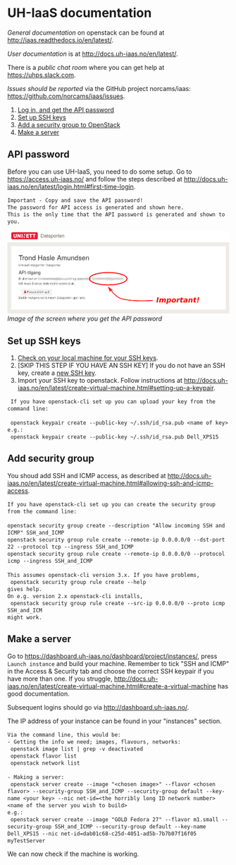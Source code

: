 # UH-IaaS documentation

*General documentation* on openstack can be found at <http://iaas.readthedocs.io/en/latest/>.

*User documentation* is at <http://docs.uh-iaas.no/en/latest/>.

There is a *public chat room* where you can get help at <https://uhps.slack.com>.

*Issues should be reported* via the GitHub project norcams/iaas: <https://github.com/norcams/iaas/issues>.

1. [Log in, and get the API password](#API-password)
2. [Set up SSH keys](#Set-up-SSH-keys)
3. [Add a security group to OpenStack](#Add-security-group)
4. [Make a server](#Make-a-server)

## API password

Before you can use UH-IaaS, you need to do some setup.
Go to <https://access.uh-iaas.no/> and follow the steps described at <http://docs.uh-iaas.no/en/latest/login.html#first-time-login>.

```
Important - Copy and save the API password! 
The password for API access is generated and shown here. 
This is the only time that the API password is generated and shown to you.
```

![alt text](bilder/access-05.png "Image of the screen where you get the API password")
*Image of the screen where you get the API password*

## Set up SSH keys

1. [Check on your local machine for your SSH keys](https://help.github.com/articles/checking-for-existing-ssh-keys/).
2. [SKIP THIS STEP IF YOU HAVE AN SSH KEY] If you do not have an SSH key, create a [new SSH key](https://help.github.com/articles/generating-a-new-ssh-key-and-adding-it-to-the-ssh-agent/).
3. Import your SSH key to openstack. Follow instructions at <http://docs.uh-iaas.no/en/latest/create-virtual-machine.html#setting-up-a-keypair>.

```
 If you have openstack-cli set up you can upload your key from the command line:

 openstack keypair create --public-key ~/.ssh/id_rsa.pub <name of key>
e.g.:
 openstack keypair create --public-key ~/.ssh/id_rsa.pub Dell_XPS15
```
	
## Add security group

You shoud add SSH and ICMP access, as described at <http://docs.uh-iaas.no/en/latest/create-virtual-machine.html#allowing-ssh-and-icmp-access>.

```
If you have openstack-cli set up you can create the security group from the command line:

openstack security group create --description "Allow incoming SSH and ICMP" SSH_and_ICMP
openstack security group rule create --remote-ip 0.0.0.0/0 --dst-port 22 --protocol tcp --ingress SSH_and_ICMP
openstack security group rule create --remote-ip 0.0.0.0/0 --protocol icmp --ingress SSH_and_ICMP

This assumes openstack-cli version 3.x. If you have problems, 
 openstack security group rule create --help
gives help.
On e.g. version 2.x openstack-cli installs, 
 openstack security group rule create --src-ip 0.0.0.0/0 --proto icmp  SSH_and_ICM 
might work.
```

## Make a server

Go to <https://dashboard.uh-iaas.no/dashboard/project/instances/>, press `Launch instance` and build your machine.
Remember to tick "SSH and ICMP" in the Access & Security tab and choose the correct SSH keypair if you have more than one. 
If you struggle, <http://docs.uh-iaas.no/en/latest/create-virtual-machine.html#create-a-virtual-machine> has good documentation. 

Subsequent logins should go via <http://dashboard.uh-iaas.no/>.

The IP address of your instance can be found in your "instances" section. 

```shell
Via the command line, this would be:
- Getting the info we need; images, flavours, networks:
 openstack image list | grep -v deactivated
 openstack flavor list
 openstack network list

- Making a server:
 openstack server create --image "<chosen image>" --flavor <chosen flavor> --security-group SSH_and_ICMP --security-group default --key-name <your key> --nic net-id=<the horribly long ID network number> <name of the server you wish to build>
e.g.:
 openstack server create --image "GOLD Fedora 27" --flavor m1.small --security-group SSH_and_ICMP --security-group default --key-name Dell_XPS15 --nic net-id=dab01c68-c25d-4051-ad5b-7b7b07f16f05 myTestServer
```

We can now check if the machine is working. 
